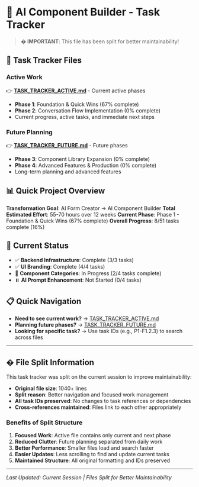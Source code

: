 # 🚀 AI Component Builder - Task Tracker

> **� IMPORTANT**: This file has been split for better maintainability!

## 📂 Task Tracker Files

### **Active Work**

👉 **[TASK_TRACKER_ACTIVE.md](./TASK_TRACKER_ACTIVE.md)** - Current active phases

- **Phase 1**: Foundation & Quick Wins (67% complete)
- **Phase 2**: Conversation Flow Implementation (0% complete)
- Current progress, active tasks, and immediate next steps

### **Future Planning**

👉 **[TASK_TRACKER_FUTURE.md](./TASK_TRACKER_FUTURE.md)** - Future phases

- **Phase 3**: Component Library Expansion (0% complete)
- **Phase 4**: Advanced Features & Production (0% complete)
- Long-term planning and advanced features

## 📊 Quick Project Overview

**Transformation Goal**: AI Form Creator → AI Component Builder
**Total Estimated Effort**: 55-70 hours over 12 weeks
**Current Phase**: Phase 1 - Foundation & Quick Wins (67% complete)
**Overall Progress**: 8/51 tasks complete (16%)

## 🎯 Current Status

- ✅ **Backend Infrastructure**: Complete (3/3 tasks)
- ✅ **UI Branding**: Complete (4/4 tasks)
- 🔄 **Component Categories**: In Progress (2/4 tasks complete)
- ⏸️ **AI Prompt Enhancement**: Not Started (0/4 tasks)

## 📋 Quick Navigation

- **Need to see current work?** → [TASK_TRACKER_ACTIVE.md](./TASK_TRACKER_ACTIVE.md)
- **Planning future phases?** → [TASK_TRACKER_FUTURE.md](./TASK_TRACKER_FUTURE.md)
- **Looking for specific task?** → Use task IDs (e.g., P1-F1.2.3) to search across files

---

## � File Split Information

This task tracker was split on the current session to improve maintainability:

- **Original file size**: 1040+ lines
- **Split reason**: Better navigation and focused work management
- **All task IDs preserved**: No changes to task references or dependencies
- **Cross-references maintained**: Files link to each other appropriately

### Benefits of Split Structure

1. **Focused Work**: Active file contains only current and next phase
2. **Reduced Clutter**: Future planning separated from daily work
3. **Better Performance**: Smaller files load and search faster
4. **Easier Updates**: Less scrolling to find and update current tasks
5. **Maintained Structure**: All original formatting and IDs preserved

---

_Last Updated: Current Session | Files Split for Better Maintainability_
